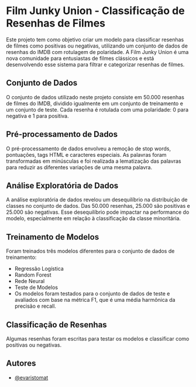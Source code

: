 # Film Junky Union - Classificação de Resenhas de Filmes
Este projeto tem como objetivo criar um modelo para classificar resenhas de filmes como positivas ou negativas, utilizando um conjunto de dados de resenhas do IMDB com rotulagem de polaridade. A Film Junky Union é uma nova comunidade para entusiastas de filmes clássicos e está desenvolvendo esse sistema para filtrar e categorizar resenhas de filmes.

## Conjunto de Dados
O conjunto de dados utilizado neste projeto consiste em 50.000 resenhas de filmes do IMDB, dividido igualmente em um conjunto de treinamento e um conjunto de teste. Cada resenha é rotulada com uma polaridade: 0 para negativa e 1 para positiva.

## Pré-processamento de Dados
O pré-processamento de dados envolveu a remoção de stop words, pontuações, tags HTML e caracteres especiais. As palavras foram transformadas em minúsculas e foi realizada a lematização das palavras para reduzir as diferentes variações de uma mesma palavra.

## Análise Exploratória de Dados
A análise exploratória de dados revelou um desequilíbrio na distribuição de classes no conjunto de dados. Das 50.000 resenhas, 25.000 são positivas e 25.000 são negativas. Esse desequilíbrio pode impactar na performance do modelo, especialmente em relação à classificação da classe minoritária.

## Treinamento de Modelos
Foram treinados três modelos diferentes para o conjunto de dados de treinamento:

- Regressão Logística
- Random Forest
- Rede Neural
- Teste de Modelos
- Os modelos foram testados para o conjunto de dados de teste e avaliados com base na métrica F1, que é uma média harmônica da precisão e recall.

## Classificação de Resenhas
Algumas resenhas foram escritas para testar os modelos e classificar como positivas ou negativas.

## Autores

- [@evaristomat](https://www.github.com/evaristomat)


